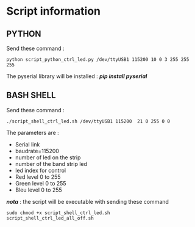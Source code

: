 # Script information

## PYTHON

Send these command :

```
python script_python_ctrl_led.py /dev/ttyUSB1 115200 10 0 3 255 255 255
```

The pyserial library will be installed : ***pip install pyserial***


## BASH SHELL

Send these command : 
```
./script_shell_ctrl_led.sh /dev/ttyUSB1 115200  21 0 255 0 0
```
The parameters are :
 - Serial link
 - baudrate=115200
 - number of led on the strip
 - number of the band strip led
 - led index for control
 - Red level 0 to 255
 - Green level 0 to 255
 - Bleu level 0 to 255

***nota*** : the script will be executable with sending these command

```
sudo chmod +x script_shell_ctrl_led.sh  script_shell_ctrl_led_all_off.sh
```
